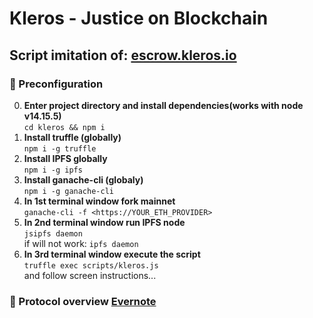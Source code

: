 # Kleros - Justice on Blockchain

## Script imitation of: [escrow.kleros.io](https://escrow.kleros.io/)

### 🔧 Preconfiguration

0. **Enter project directory and install dependencies(works with node v14.15.5)**
   </br>`cd kleros && npm i`
1. **Install truffle (globally)**
   </br>`npm i -g truffle`
2. **Install IPFS globally**
   </br>`npm i -g ipfs`
3. **Install ganache-cli (globaly)**
   </br>`npm i -g ganache-cli`
4. **In 1st terminal window fork mainnet**
   </br>`ganache-cli -f <https://YOUR_ETH_PROVIDER>`
5. **In 2nd terminal window run IPFS node**
   </br>`jsipfs daemon`
   </br>if will not work: `ipfs daemon`
6. **In 3rd terminal window execute the script**
   </br>`truffle exec scripts/kleros.js`
   </br>and follow screen instructions...

### 📝 Protocol overview [Evernote](https://www.evernote.com/shard/s584/client/snv?noteGuid=a6af399a-9a10-cfcf-6d01-37c83802b190&noteKey=448ce87e4f9bc5f059f854bc589f9ba8&sn=https%3A%2F%2Fwww.evernote.com%2Fshard%2Fs584%2Fsh%2Fa6af399a-9a10-cfcf-6d01-37c83802b190%2F448ce87e4f9bc5f059f854bc589f9ba8&title=Kl3r0s)
